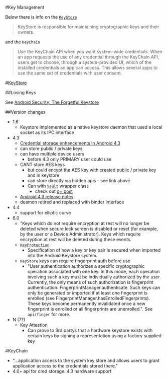 #Key Management

Below there is info on the [`KeyStore`](http://developer.android.com/reference/java/security/KeyStore.html)

> KeyStore is responsible for maintaining cryptographic keys and their owners.

and the `KeyChain`

> Use the KeyChain API when you want system-wide credentials. When an app requests the use of any credential through the KeyChain API, users get to choose, through a system-provided UI, which of the installed credentials an app can access. This allows several apps to use the same set of credentials with user consent.

#[KeyStore](http://developer.android.com/reference/java/security/KeyStore.html)

##Losing Keys

See [Android Security: The Forgetful Keystore](http://doridori.github.io/android-security-the-forgetful-keystore/)

##Version changes

- 1.6
  - Keystore implemented as a native keystore daemon that used a local socket as its IPC interface
- 4.3
  - [Credential storage enhancements in Android 4.3](http://nelenkov.blogspot.co.uk/2013/08/credential-storage-enhancements-android-43.html)
  - can store public / private keys
  - can have multiple device users
    - before 4.3 only PRIMARY user could use
  - CANT store AES keys
    - but could encypt the AES key with created public / private key and in keystore
    - can store directly via hidden apis - see link above
    - Can with [`Vault`](https://android.googlesource.com/platform/development/+/master/samples/Vault/src/com/example/android/vault/SecretKeyWrapper.java) wrapper class
      - check out [g+ post](https://plus.google.com/+JeffSharkey/posts/9BmGb3xbPcA)
  - [Android 4.3 release notes](http://developer.android.com/about/versions/android-4.3.html#Security)
  - deamon retired and replaced with binder interface
- 4.4
  - support for elliptic curve
- 6.0
  - "Keys which do not require encryption at rest will no longer be deleted when secure lock screen is disabled or reset (for example, by the user or a Device Administrator). Keys which require encryption at rest will be deleted during these events.
  - [`KeyProtection`](http://developer.android.com/reference/android/security/keystore/KeyProtection.html)
    - Specification of how a key or key pair is secured when imported into the Android Keystore system.
  - `KeyStore` keys can require fingerprint auth before use 
    - "User authentication authorizes a specific cryptographic operation associated with one key. In this mode, each operation involving such a key must be individually authorized by the user. Currently, the only means of such authorization is fingerprint authentication: FingerprintManager.authenticate. Such keys can only be generated or imported if at least one fingerprint is enrolled (see FingerprintManager.hasEnrolledFingerprints). These keys become permanently invalidated once a new fingerprint is enrolled or all fingerprints are unenrolled.". See `api/finger` for more.
- N (7?)
  - Key Attestion
    - Can prove to 3rd partys that a hardware keystore exists with certain keys by signing a representation using a factory supplied key 

#KeyChain

- "...application access to the system key store and allows users to grant application access to the credentials stored there."
- 4.0+ api for cred storage. 4.3 hardware support
